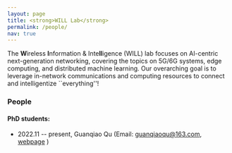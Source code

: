 ```yaml
---
layout: page
title: <strong>WILL Lab</strong>
permalink: /people/
nav: true
---
```


The <strong>W</strong>ireless <strong>I</strong>nformation & Inte<strong>ll</strong>igence (WILL) lab focuses on AI-centric next-generation networking, covering the topics on 5G/6G systems, edge computing, and distributed machine learning. Our overarching goal is to leverage in-network communications and computing resources to connect and intelligentize ``everything''!

### <strong>People</strong>

#### PhD students:

- 2022.11 -- present, Guanqiao Qu (Email: guanqiaoqu@163.com, <a href=https://guanqiaoqu.com/>webpage</a> )

